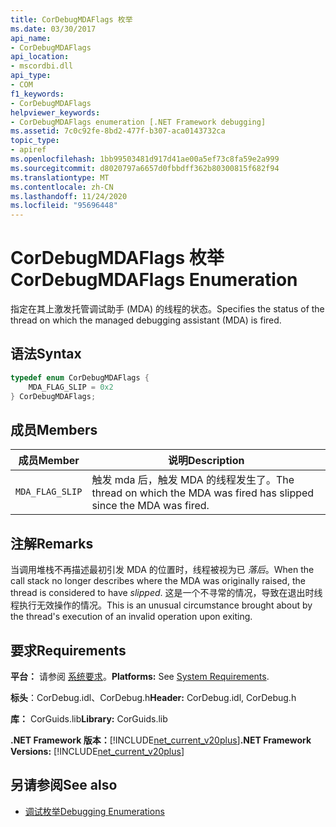 ```yaml
---
title: CorDebugMDAFlags 枚举
ms.date: 03/30/2017
api_name:
- CorDebugMDAFlags
api_location:
- mscordbi.dll
api_type:
- COM
f1_keywords:
- CorDebugMDAFlags
helpviewer_keywords:
- CorDebugMDAFlags enumeration [.NET Framework debugging]
ms.assetid: 7c0c92fe-8bd2-477f-b307-aca0143732ca
topic_type:
- apiref
ms.openlocfilehash: 1bb99503481d917d41ae00a5ef73c8fa59e2a999
ms.sourcegitcommit: d8020797a6657d0fbbdff362b80300815f682f94
ms.translationtype: MT
ms.contentlocale: zh-CN
ms.lasthandoff: 11/24/2020
ms.locfileid: "95696448"
---
```

# <a name="cordebugmdaflags-enumeration"></a><span data-ttu-id="d1796-102">CorDebugMDAFlags 枚举</span><span class="sxs-lookup"><span data-stu-id="d1796-102">CorDebugMDAFlags Enumeration</span></span>

<span data-ttu-id="d1796-103">指定在其上激发托管调试助手 (MDA) 的线程的状态。</span><span class="sxs-lookup"><span data-stu-id="d1796-103">Specifies the status of the thread on which the managed debugging assistant (MDA) is fired.</span></span>  
  
## <a name="syntax"></a><span data-ttu-id="d1796-104">语法</span><span class="sxs-lookup"><span data-stu-id="d1796-104">Syntax</span></span>  
  
```cpp  
typedef enum CorDebugMDAFlags {  
    MDA_FLAG_SLIP = 0x2  
} CorDebugMDAFlags;  
```  
  
## <a name="members"></a><span data-ttu-id="d1796-105">成员</span><span class="sxs-lookup"><span data-stu-id="d1796-105">Members</span></span>  
  
|<span data-ttu-id="d1796-106">成员</span><span class="sxs-lookup"><span data-stu-id="d1796-106">Member</span></span>|<span data-ttu-id="d1796-107">说明</span><span class="sxs-lookup"><span data-stu-id="d1796-107">Description</span></span>|  
|------------|-----------------|  
|`MDA_FLAG_SLIP`|<span data-ttu-id="d1796-108">触发 mda 后，触发 MDA 的线程发生了。</span><span class="sxs-lookup"><span data-stu-id="d1796-108">The thread on which the MDA was fired has slipped since the MDA was fired.</span></span>|  
  
## <a name="remarks"></a><span data-ttu-id="d1796-109">注解</span><span class="sxs-lookup"><span data-stu-id="d1796-109">Remarks</span></span>  

 <span data-ttu-id="d1796-110">当调用堆栈不再描述最初引发 MDA 的位置时，线程被视为已 *落后*。</span><span class="sxs-lookup"><span data-stu-id="d1796-110">When the call stack no longer describes where the MDA was originally raised, the thread is considered to have *slipped*.</span></span> <span data-ttu-id="d1796-111">这是一个不寻常的情况，导致在退出时线程执行无效操作的情况。</span><span class="sxs-lookup"><span data-stu-id="d1796-111">This is an unusual circumstance brought about by the thread's execution of an invalid operation upon exiting.</span></span>  
  
## <a name="requirements"></a><span data-ttu-id="d1796-112">要求</span><span class="sxs-lookup"><span data-stu-id="d1796-112">Requirements</span></span>  

 <span data-ttu-id="d1796-113">**平台：** 请参阅 [系统要求](../../get-started/system-requirements.md)。</span><span class="sxs-lookup"><span data-stu-id="d1796-113">**Platforms:** See [System Requirements](../../get-started/system-requirements.md).</span></span>  
  
 <span data-ttu-id="d1796-114">**标头**：CorDebug.idl、CorDebug.h</span><span class="sxs-lookup"><span data-stu-id="d1796-114">**Header:** CorDebug.idl, CorDebug.h</span></span>  
  
 <span data-ttu-id="d1796-115">**库：** CorGuids.lib</span><span class="sxs-lookup"><span data-stu-id="d1796-115">**Library:** CorGuids.lib</span></span>  
  
 <span data-ttu-id="d1796-116">**.NET Framework 版本：**[!INCLUDE[net_current_v20plus](../../../../includes/net-current-v20plus-md.md)]</span><span class="sxs-lookup"><span data-stu-id="d1796-116">**.NET Framework Versions:** [!INCLUDE[net_current_v20plus](../../../../includes/net-current-v20plus-md.md)]</span></span>  
  
## <a name="see-also"></a><span data-ttu-id="d1796-117">另请参阅</span><span class="sxs-lookup"><span data-stu-id="d1796-117">See also</span></span>

- [<span data-ttu-id="d1796-118">调试枚举</span><span class="sxs-lookup"><span data-stu-id="d1796-118">Debugging Enumerations</span></span>](debugging-enumerations.md)
